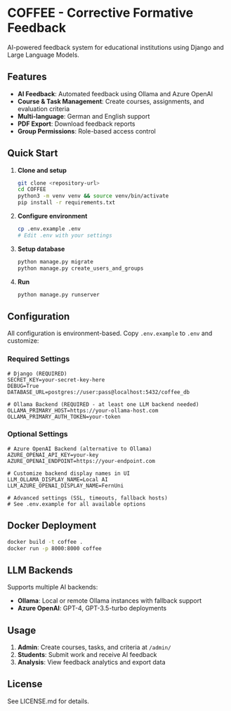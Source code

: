 # COFFEE - Corrective Formative Feedback

AI-powered feedback system for educational institutions using Django and Large Language Models.

## Features

- **AI Feedback**: Automated feedback using Ollama and Azure OpenAI
- **Course & Task Management**: Create courses, assignments, and evaluation criteria
- **Multi-language**: German and English support
- **PDF Export**: Download feedback reports
- **Group Permissions**: Role-based access control

## Quick Start

1. **Clone and setup**
   ```bash
   git clone <repository-url>
   cd COFFEE
   python3 -m venv venv && source venv/bin/activate
   pip install -r requirements.txt
   ```

2. **Configure environment**
   ```bash
   cp .env.example .env
   # Edit .env with your settings
   ```

3. **Setup database**
   ```bash
   python manage.py migrate
   python manage.py create_users_and_groups
   ```

4. **Run**
   ```bash
   python manage.py runserver
   ```

## Configuration

All configuration is environment-based. Copy `.env.example` to `.env` and customize:

### Required Settings
```env
# Django (REQUIRED)
SECRET_KEY=your-secret-key-here  
DEBUG=True
DATABASE_URL=postgres://user:pass@localhost:5432/coffee_db

# Ollama Backend (REQUIRED - at least one LLM backend needed)
OLLAMA_PRIMARY_HOST=https://your-ollama-host.com
OLLAMA_PRIMARY_AUTH_TOKEN=your-token
```

### Optional Settings
```env
# Azure OpenAI Backend (alternative to Ollama)
AZURE_OPENAI_API_KEY=your-key
AZURE_OPENAI_ENDPOINT=https://your-endpoint.com

# Customize backend display names in UI
LLM_OLLAMA_DISPLAY_NAME=Local AI
LLM_AZURE_OPENAI_DISPLAY_NAME=FernUni

# Advanced settings (SSL, timeouts, fallback hosts)
# See .env.example for all available options
```

## Docker Deployment

```bash
docker build -t coffee .
docker run -p 8000:8000 coffee
```

## LLM Backends

Supports multiple AI backends:
- **Ollama**: Local or remote Ollama instances with fallback support
- **Azure OpenAI**: GPT-4, GPT-3.5-turbo deployments

## Usage

1. **Admin**: Create courses, tasks, and criteria at `/admin/`
2. **Students**: Submit work and receive AI feedback
3. **Analysis**: View feedback analytics and export data

## License

See LICENSE.md for details.
